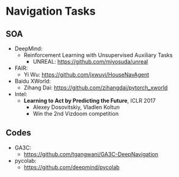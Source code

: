 # Navigation Tasks

## SOA
- DeepMind:
	- Reinforcement Learning with Unsupervised Auxiliary Tasks
		- UNREAL: https://github.com/miyosuda/unreal
- FAIR:
	- Yi Wu: https://github.com/jxwuyi/HouseNavAgent
- Baidu XWorld:
	- Zihang Dai: https://github.com/zihangdai/pytorch_xworld
- Intel:
	- **Learning to Act by Predicting the Future**, ICLR 2017
		- Alexey Dosovitskiy, Vladlen Koltun
		- Win the 2nd Vizdoom competition

## Codes 
- GA3C:
	- https://github.com/tgangwani/GA3C-DeepNavigation
- pycolab:
	- https://github.com/deepmind/pycolab
